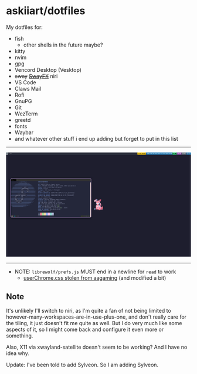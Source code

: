 # askiiart/dotfiles

My dotfiles for:

- fish
  - other shells in the future maybe?
- kitty
- nvim
- gpg
- Vencord Desktop (Vesktop)
- ~~sway~~ ~~[SwayFX](https://github.com/WillPower3309/swayfx)~~ niri
- VS Code
- Claws Mail
- Rofi
- GnuPG
- Git
- WezTerm
- greetd
- fonts
- Waybar
- and whatever other stuff i end up adding but forget to put in this list

---

![A screenshot of fastfetch (like neofetch) running with these dotfiles](/screenshot.png)

---

- NOTE: `librewolf/prefs.js` MUST end in a newline for `read` to work
  - [userChrome.css stolen from aagaming](https://git.catvibers.me/aa/nix/src/commit/42c4ee8d52538ee5f53045a90f528072e12c097c/desktop/apps/web/userChrome.css) (and modified a bit)

## Note

It's unlikely I'll switch to niri, as I'm quite a fan of not being limited to however-many-workspaces-are-in-use-plus-one, and don't really care for the tiling, it just doesn't fit me quite as well. But I do very much like some aspects of it, so I might come back and configure it even more or something.

Also, X11 via xwayland-satellite doesn't seem to be working? And I have no idea why.

Update: I've been told to add Sylveon. So I am adding Sylveon.
